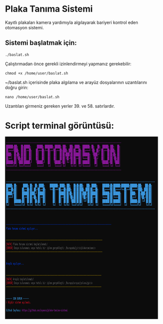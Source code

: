 # Plaka Tanıma Sistemi
Kayıtlı plakaları kamera yardımıyla algılayarak bariyeri kontrol eden otomasyon sistemi.

## Sistemi başlatmak için:
```plaintext
./baslat.sh
```
Çalıştırmadan önce gerekli izinlendirmeyi yapmanız gerekebilir:
```plaintext
chmod +x /home/user/baslat.sh
```
~/baslat.sh içerisinde plaka algılama ve arayüz dosyalarının uzantılarını doğru girin:
```plaintext
nano /home/user/baslat.sh
```
Uzantıları girmeniz gereken yerler 39. ve 58. satırlardır.

# Script terminal görüntüsü:

<div style="text-align: center;">
  <img alt="Terminal Görüntüsü 1" src="https://github.com/nyaexx/plaka-tanima-sistemi/blob/main/.github/Resimler/terminal1.png" width="100%" height="600px">
</div>
